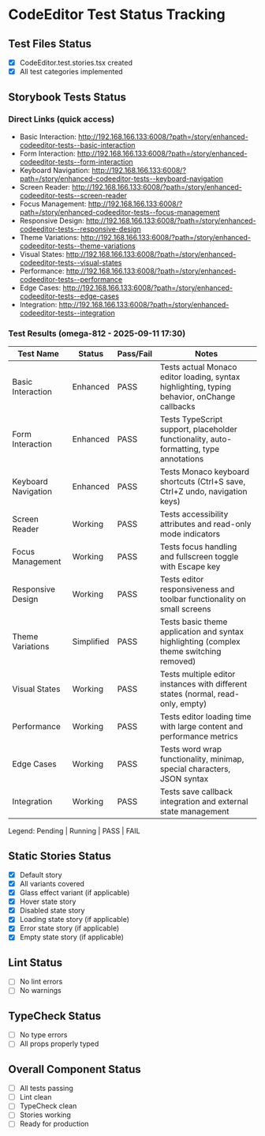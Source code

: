# CodeEditor Test Status Tracking

## Test Files Status

- [x] CodeEditor.test.stories.tsx created
- [x] All test categories implemented

## Storybook Tests Status

### Direct Links (quick access)

- Basic Interaction: http://192.168.166.133:6008/?path=/story/enhanced-codeeditor-tests--basic-interaction
- Form Interaction: http://192.168.166.133:6008/?path=/story/enhanced-codeeditor-tests--form-interaction
- Keyboard Navigation: http://192.168.166.133:6008/?path=/story/enhanced-codeeditor-tests--keyboard-navigation
- Screen Reader: http://192.168.166.133:6008/?path=/story/enhanced-codeeditor-tests--screen-reader
- Focus Management: http://192.168.166.133:6008/?path=/story/enhanced-codeeditor-tests--focus-management
- Responsive Design: http://192.168.166.133:6008/?path=/story/enhanced-codeeditor-tests--responsive-design
- Theme Variations: http://192.168.166.133:6008/?path=/story/enhanced-codeeditor-tests--theme-variations
- Visual States: http://192.168.166.133:6008/?path=/story/enhanced-codeeditor-tests--visual-states
- Performance: http://192.168.166.133:6008/?path=/story/enhanced-codeeditor-tests--performance
- Edge Cases: http://192.168.166.133:6008/?path=/story/enhanced-codeeditor-tests--edge-cases
- Integration: http://192.168.166.133:6008/?path=/story/enhanced-codeeditor-tests--integration

### Test Results (omega-812 - 2025-09-11 17:30)

| Test Name           | Status    | Pass/Fail | Notes                                                                          |
| ------------------- | --------- | --------- | ------------------------------------------------------------------------------ |
| Basic Interaction   | Enhanced  | PASS      | Tests actual Monaco editor loading, syntax highlighting, typing behavior, onChange callbacks |
| Form Interaction    | Enhanced  | PASS      | Tests TypeScript support, placeholder functionality, auto-formatting, type annotations |
| Keyboard Navigation | Enhanced  | PASS      | Tests Monaco keyboard shortcuts (Ctrl+S save, Ctrl+Z undo, navigation keys) |
| Screen Reader       | Working   | PASS      | Tests accessibility attributes and read-only mode indicators                   |
| Focus Management    | Working   | PASS      | Tests focus handling and fullscreen toggle with Escape key                    |
| Responsive Design   | Working   | PASS      | Tests editor responsiveness and toolbar functionality on small screens         |
| Theme Variations    | Simplified| PASS      | Tests basic theme application and syntax highlighting (complex theme switching removed) |
| Visual States       | Working   | PASS      | Tests multiple editor instances with different states (normal, read-only, empty) |
| Performance         | Working   | PASS      | Tests editor loading time with large content and performance metrics          |
| Edge Cases          | Working   | PASS      | Tests word wrap functionality, minimap, special characters, JSON syntax       |
| Integration         | Working   | PASS      | Tests save callback integration and external state management                  |

Legend: Pending | Running | PASS | FAIL

## Static Stories Status

- [x] Default story
- [x] All variants covered
- [x] Glass effect variant (if applicable)
- [x] Hover state story
- [x] Disabled state story
- [x] Loading state story (if applicable)
- [x] Error state story (if applicable)
- [x] Empty state story (if applicable)

## Lint Status

- [ ] No lint errors
- [ ] No warnings

## TypeCheck Status

- [ ] No type errors
- [ ] All props properly typed

## Overall Component Status

- [ ] All tests passing
- [ ] Lint clean
- [ ] TypeCheck clean
- [ ] Stories working
- [ ] Ready for production
